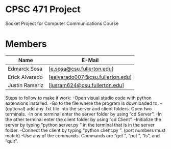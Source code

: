 # CPSC 471 Project
Socket Project for Computer Communications Course

# Members
| Name | E-Mail |
| ------ | ------ |
| Edmarck Sosa | [e.sosa@csu.fullerton.edu]|
| Erick Alvarado | [ealvarado007@csu.fullerton.edu]|
| Justin Rameriz | [jusram624@csu.fullerton.edu]|

Steps to follow to make it work:
-Open visual studio code with python extensions installed.
-Go to the file where the program is downloaded to.
-(optional) add any .txt file into the server and client folders.
Open two terminals.
-In one terminal enter the server folder by using “cd Server”.
-In the other terminal enter the client folder by using “cd Client”.
-Initialize the server by typing “python server.py <port number>” in the terminal that is in the server folder.
-Connect the client by typing “python client.py <server machine> <server port>”. (port numbers must match)
-Use any of the commands. Commands are “get <file name>”, “put <file name>”, “ls”, and “quit”.
